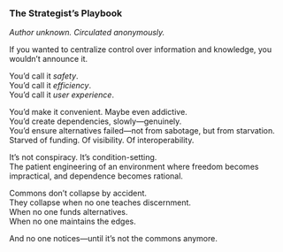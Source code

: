 ### The Strategist’s Playbook  
*Author unknown. Circulated anonymously.*

If you wanted to centralize control over information and knowledge, you wouldn’t announce it.

You’d call it *safety*.  
You’d call it *efficiency*.  
You’d call it *user experience*.

You’d make it convenient. Maybe even addictive.  
You’d create dependencies, slowly—genuinely.  
You’d ensure alternatives failed—not from sabotage, but from starvation.  
Starved of funding. Of visibility. Of interoperability.

It’s not conspiracy. It’s condition-setting.  
The patient engineering of an environment where freedom becomes impractical, and dependence becomes rational.

Commons don’t collapse by accident.  
They collapse when no one teaches discernment.  
When no one funds alternatives.  
When no one maintains the edges.

And no one notices—until it’s not the commons anymore.
